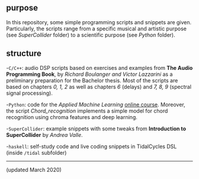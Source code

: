 ## purpose
In this repository, some simple programming scripts and snippets are given. Particularly, the scripts range from a specific musical and artistic purpose (see *SuperCollider* folder) to a scientific purpose (see *Python* folder). 

## structure
-`C/C++`: audio DSP scripts based on exercises and examples from **The Audio Programming Book**, by *Richard Boulanger and Victor Lazzarini* as a preliminary preparation for the Bachelor thesis. Most of the scripts are based on chapters *0, 1, 2* as well as chapters *6* (delays) and *7, 8, 9* (spectral signal processing).

-`Python`: code for the *Applied Machine Learning* [online course](https://www.coursera.org/learn/python-machine-learning).
Moreover, the script *Chord_recognition* implements a simple model for chord recognition using chroma features and deep learning.

-`SuperCollider`: example snippets with some tweaks from **Introduction to SuperCollider** by *Andrea Valle*.

-`haskell`: self-study code and live coding snippets in TidalCycles DSL (inside `/tidal` subfolder)

------------------------------------------

(updated March 2020)
